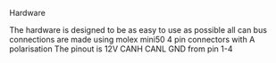 Hardware

The hardware is designed to be as easy to use as possible
all can bus connections are made using molex mini50 4 pin connectors with A polarisation
The pinout is 12V CANH CANL GND from pin 1-4
